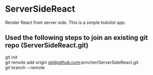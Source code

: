 # ServerSideReact
Render React from server side. This is a simple todolist app.

## Used the following steps to join an existing git repo (ServerSideReact.git)

git init  
git remote add origin git@github.com:prncher/ServerSideReact.git  
git branch --remote 
